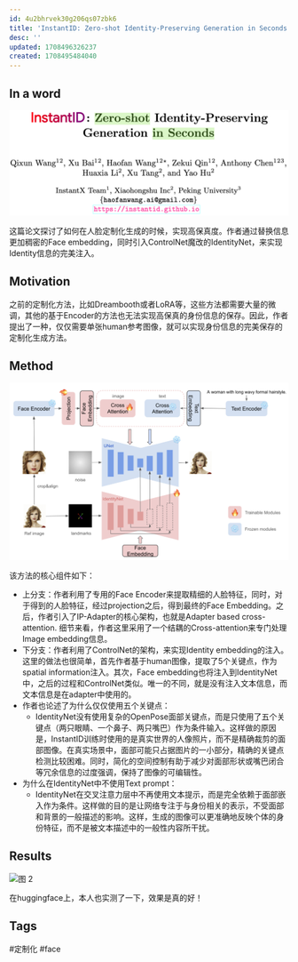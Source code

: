 ```yaml
---
id: 4u2bhrvek30g206qs07zbk6
title: 'InstantID: Zero-shot Identity-Preserving Generation in Seconds'
desc: ''
updated: 1708496326237
created: 1708495484040
---
```


## In a word

![图 0](images/9b08fb733fec14dd3d9ccc1e31c20ffde7e752387b9474487c40850ddab9dbed.png)  

这篇论文探讨了如何在人脸定制化生成的时候，实现高保真度。作者通过替换信息更加稠密的Face embedding，同时引入ControlNet魔改的IdentityNet，来实现Identity信息的完美注入。

## Motivation

之前的定制化方法，比如Dreambooth或者LoRA等，这些方法都需要大量的微调，其他的基于Encoder的方法也无法实现高保真的身份信息的保存。因此，作者提出了一种，仅仅需要单张human参考图像，就可以实现身份信息的完美保存的定制化生成方法。


## Method

![图 1](images/59f95fa9ec3742fb8d2c465dff3a6abc942ff25f0627d9b2201cf6ae3be3d03e.png)  

该方法的核心组件如下：
* 上分支：作者利用了专用的Face Encoder来提取精细的人脸特征，同时，对于得到的人脸特征，经过projection之后，得到最终的Face Embedding。之后，作者引入了IP-Adapter的核心架构，也就是Adapter based cross-attention. 细节来看，作者这里采用了一个结耦的Cross-attention来专门处理Image embedding信息。
* 下分支：作者利用了ControlNet的架构，来实现Identity embedding的注入。这里的做法也很简单，首先作者基于human图像，提取了5个关键点，作为spatial information注入。其次，Face embedding也将注入到IdentityNet中，之后的过程和ControlNet类似。唯一的不同，就是没有注入文本信息，而文本信息是在adapter中使用的。
* 作者也论述了为什么仅仅使用五个关键点：
  * IdentityNet没有使用复杂的OpenPose面部关键点，而是只使用了五个关键点（两只眼睛、一个鼻子、两只嘴巴）作为条件输入。这样做的原因是，InstantID训练时使用的是真实世界的人像照片，而不是精确裁剪的面部图像。在真实场景中，面部可能只占据图片的一小部分，精确的关键点检测比较困难。同时，简化的空间控制有助于减少对面部形状或嘴巴闭合等冗余信息的过度强调，保持了图像的可编辑性。
* 为什么在IdentityNet中不使用Text prompt：
  * IdentityNet在交叉注意力层中不再使用文本提示，而是完全依赖于面部嵌入作为条件。这样做的目的是让网络专注于与身份相关的表示，不受面部和背景的一般描述的影响。这样，生成的图像可以更准确地反映个体的身份特征，而不是被文本描述中的一般性内容所干扰。





## Results

![图 2](images/91007e0ea816d1ecad3dbcdeda334ca4db962f46a029748f3bcd28dbded3a56d.png)  

在huggingface上，本人也实测了一下，效果是真的好！



## Tags

#定制化
#face

